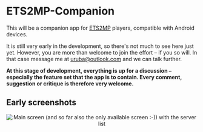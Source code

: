 # ETS2MP-Companion
This will be a companion app for [ETS2MP](https://ets2mp.com/) players, compatible with Android devices.

It is still very early in the development, so there's not much to see here just yet. However, you are more than welcome to join the effort – if you so will. In that case message me at [uruba@outlook.com](mailto:uruba@outlook.com) and we can talk further.

**At this stage of development, everything is up for a discussion – especially the feature set that the app is to contain. Every comment, suggestion or critique is therefore very welcome.**

## Early screenshots

<p align="center">
  <img src="https://cloud.githubusercontent.com/assets/4870410/10924035/72a1fe7c-8284-11e5-8709-ffd141360cf6.png" alt="Main screen (and so far also the only available screen :-)) with the server list"/>
</p>
